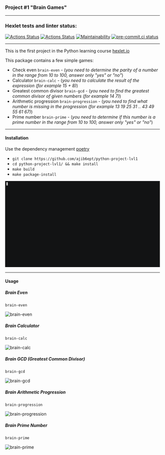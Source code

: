 ### Project #1 "Brain Games"
***

### Hexlet tests and linter status:
[![Actions Status](https://github.com/ajib6ept/python-project-lvl1/workflows/hexlet-check/badge.svg)](https://github.com/ajib6ept/python-project-lvl1/actions) [![Actions Status](https://github.com/ajib6ept/python-project-lvl1/workflows/hexlet-code/badge.svg)](https://github.com/ajib6ept/python-project-lvl1/actions) [![Maintainability](https://api.codeclimate.com/v1/badges/60eedbcd2a527f4510f9/maintainability)](https://codeclimate.com/github/ajib6ept/python-project-lvl1/maintainability) [![pre-commit.ci status](https://results.pre-commit.ci/badge/github/ajib6ept/python-project-lvl1/main.svg)](https://results.pre-commit.ci/latest/github/ajib6ept/python-project-lvl1/main)


***

This is the first project in the Python learning course [hexlet.io](https://ru.hexlet.io)

This package contains a few simple games:

* Check even `brain-even` - (_you need to determine the parity of a number in the range from 10 to 100, answer only "yes" or "no"_)
* Calculator `brain-calc` - (_you need to calculate the result of the expression (for example 15 + 8)_)
* Greatest common divisor `brain-gcd` - (_you need to find the greatest common divisor of given numbers (for example 14 7)_)
* Arithmetic progression `brain-progression` - (_you need to find what number is missing in the progression (for example 13 19 25 31 .. 43 49 55 61 67)_)
* Prime number `brain-prime` - (_you need to determine if this number is a prime number in the range from 10 to 100, answer only "yes" or "no"_)
***
#### Installation

Use the dependency management [poetry](https://python-poetry.org/docs/#installation)
* ```git clone https://github.com/ajib6ept/python-project-lvl1```
* ```cd python-project-lvl1/ && make install```
* ```make build```
* ```make package-install```

![install](gif/install.gif)

***
#### Usage
##### Brain Even
```brain-even```

![brain-even](gif/brain-even.gif)

##### Brain Calculator
```brain-calc```

![brain-calc](gif/brain-calc.gif)

##### Brain GCD (Greatest Common Divisor)
```brain-gcd```

![brain-gcd](gif/brain-gcd.gif)

##### Brain Arithmetic Progression
```brain-progression```

![brain-progression](gif/brain-progression.gif)

##### Brain Prime Number
```brain-prime```

![brain-prime](gif/brain-prime.gif)
